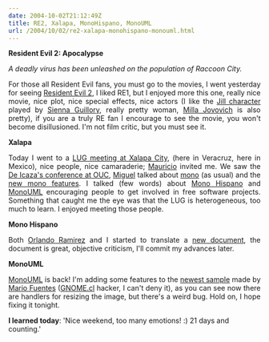 ```yaml
---
date: 2004-10-02T21:12:49Z
title: RE2, Xalapa, MonoHispano, MonoUML
url: /2004/10/02/re2-xalapa-monohispano-monouml.html
---
```


<div style="clear:both;"></div>
<p align="justify"><span style="font-weight: bold;">Resident Evil 2: Apocalypse</span></p>
<p align="justify"><span style="font-style: italic;">A deadly virus has been unleashed on the population of Raccoon City.</span></p>
<p align="justify">For those all Resident Evil fans, you must go to the movies, I went yesterday for seeing <a href="http://www.re2.com/">Resident Evil 2</a>, I liked RE1, but I enjoyed more this one, really nice movie, nice plot, nice special effects, nice actors (I like the <a href="http://www.geocities.com/k4rny/imgs/jillre2.jpg" target="_blank">Jill character</a> played by <a href="http://www.imdb.com/name/nm0347149/">Sienna Guillory</a>, really pretty woman, <a href="http://www.geocities.com/k4rny/imgs/alicere2.jpg" target="_blank">Milla Jovovich</a> is also pretty), if you are a truly RE fan I encourage to see the movie, you won't become disillusioned. I'm not film critic, but you must see it.</p>
<p align="justify"><span style="font-weight: bold;">Xalapa</span></p>
<p align="justify">Today I went to a <a href="http://www.xalalinux.org/">LUG meeting at Xalapa City</a>, (here in Veracruz, here in Mexico), nice people, nice camaraderie; <a href="http://djmaucom.blogspot.com/">Mauricio</a> invited me. We saw the <a href="http://www.uoc.edu/dt/esp/deicaza0904.html">De Icaza's conference at OUC</a>, <a href="http://primates.ximian.com/~miguel/activity-log.php">Miguel</a> talked about <a href="http://www.mono-project.com">mono</a> (as usual) and the <a href="http://go-mono.com/archive/1.1.1/">new mono features</a>. I talked (few words) about <a href="http://www.monohispano.org/">Mono Hispano</a> and <a href="http://monouml.sourceforge.net/">MonoUML</a> encouraging people to get involved in free software projects. Something that caught me the eye was that the LUG is heterogeneous, too much to learn. I enjoyed meeting those people.</p>
<p align="justify"><span style="font-weight: bold;">Mono Hispano</span></p>
<p align="justify">Both <a href="http://linux.mty.itesm.mx/~oramirez/">Orlando Ramirez</a> and I started to translate a <a href="http://genamics.com/developer/csharp_comparative.htm">new document</a>, the document is  great, objective criticism, I'll commit my advances later.</p>
<p align="justify"><span style="font-weight: bold;">MonoUML</span></p>
<p align="justify"><a href="http://monouml.sf.net">MonoUML</a> is back! I'm adding some features to the <a href="http://www.geocities.com/k4rny/imgs/uml_sharp_0_0_0_0.png" target="_blank">newest sample</a> made by <a href="http://primate.gnome.cl/~mario/">Mario Fuentes</a> (<a href="http://www.gnome.cl/">GNOME.cl</a> hacker, I can't deny it), as you can see now there are handlers for resizing the image, but there's a weird bug. Hold on, I hope fixing it tonight.</p>
<p><span style="font-weight: bold;">I learned today</span>: 'Nice weekend, too many emotions! :) 21 days and counting.'</p>
<div style="clear:both; padding-bottom: 0.25em;"></div>
